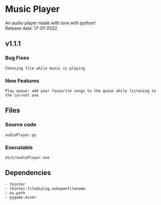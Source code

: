 # Music Player
An audio player made with love with python!  
Release date: 17-01-2022

## v1.1.1
### Bug Fixes
    Choosing file while music is playing
### New Features
    Play queue: add your favourite songs to the queue while listening to the current one

## Files
### Source code
    audioPlayer.py
### Executable
    dist/audioPlayer.exe

## Dependencies
    - tkinter
    - tkinter.filedialog.askopenfilename
    - os.path
    - pygame.mixer
